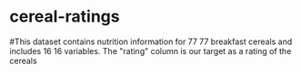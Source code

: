 # cereal-ratings
#This dataset contains nutrition information for 
77
77 breakfast cereals and includes 
16
16 variables. The "rating" column is our target as a rating of the cereals
